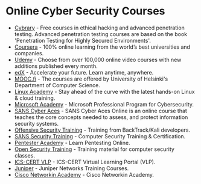 # Online Cyber Security Courses

* [Cybrary](http://cybrary.it) - Free courses in ethical hacking and advanced penetration testing. Advanced penetration testing courses are based on the book 'Penetration Testing for Highly Secured Environments'.
* [Coursera](https://www.coursera.org/) - 100% online learning from the world’s best universities and companies.
* [Udemy](https://www.udemy.com/) - Choose from over 100,000 online video courses with new additions published every month.
* [edX](https://www.edx.org/) - Accelerate your future. Learn anytime, anywhere.
* [MOOC.fi](https://mooc.fi/en/) - The courses are offered by University of Helsinki's Department of Computer Science.
* [Linux Academy](https://linuxacademy.com/) - Stay ahead of the curve with the latest hands-on Linux & cloud training.
* [Microsoft Academy](https://academy.microsoft.com/en-us/professional-program/tracks/cyber-security/) - Microsoft Professional Program for Cybersecurity.
* [SANS Cyber Aces](http://www.cyberaces.org/) - SANS Cyber Aces Online is an online course that teaches the core concepts needed to assess, and protect information security systems. 
* [Offensive Security Training](https://www.offensive-security.com/information-security-training/) - Training from BackTrack/Kali developers.
* [SANS Security Training](http://www.sans.org/) - Computer Security Training & Certification.
* [Pentester Academy](https://www.pentesteracademy.com/) - Learn Pentesting Online.
* [Open Security Training](http://opensecuritytraining.info/) - Training material for computer security classes.
* [ICS-CERT VLP](https://ics-cert-training.inl.gov/learn) - ICS-CERT Virtual Learning Portal (VLP).
* [Juniper](https://learningportal.juniper.net/juniper/user_courses.aspx) - Juniper Networks Training Courses.
* [Cisco Networkin Academy](https://www.netacad.com/) - Cisco Networkin Academy.
